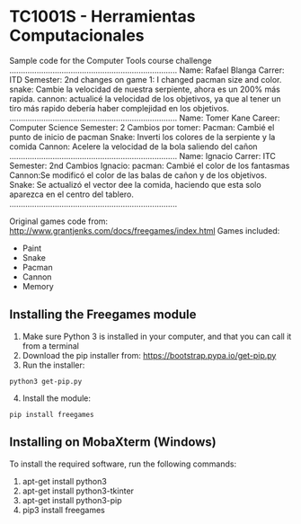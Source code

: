 # TC1001S - Herramientas Computacionales
Sample code for the Computer Tools course challenge
..........................................................................
Name: Rafael Blanga
Carrer: ITD
Semester: 2nd
changes on game 1: I changed pacman size and color.
snake: Cambie la velocidad de nuestra serpiente, ahora es un 200% más rapida.
cannon: actualicé la velocidad de los objetivos, ya que al tener un tiro más rapido debería haber complejidad en los objetivos.
..........................................................................
Name: Tomer Kane
Career: Computer Science
Semester: 2
Cambios por tomer:
Pacman: Cambié el punto de inicio de pacman
Snake: Inverti los colores de la serpiente y la comida
Cannon: Acelere la velocidad de la bola saliendo del cañon
..........................................................................
Name: Ignacio
Carrer: ITC
Semester: 2nd
Cambios Ignacio:
pacman: Cambié el color de los fantasmas
Cannon:Se modificó el color de las balas de cañon y de los objetivos.
Snake: Se actualizó el vector dee la comida, haciendo que esta solo aparezca en el centro del tablero.
..........................................................................

Original games code from: http://www.grantjenks.com/docs/freegames/index.html
Games included:
- Paint
- Snake
- Pacman
- Cannon
- Memory

## Installing the Freegames module

1. Make sure Python 3 is installed in your computer, and that you can call
   it from a terminal
2. Download the pip installer from: https://bootstrap.pypa.io/get-pip.py
3. Run the installer:
```
python3 get-pip.py
```
4. Install the module:
```
pip install freegames
```

## Installing on MobaXterm (Windows)

To install the required software, run the following commands:

1. apt-get install python3
2. apt-get install python3-tkinter
3. apt-get install python3-pip
4. pip3 install freegames
